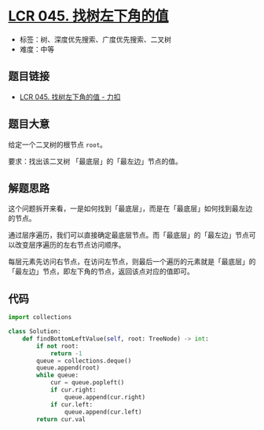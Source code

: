 # [LCR 045. 找树左下角的值](https://leetcode.cn/problems/LwUNpT/)

- 标签：树、深度优先搜索、广度优先搜索、二叉树
- 难度：中等

## 题目链接

- [LCR 045. 找树左下角的值 - 力扣](https://leetcode.cn/problems/LwUNpT/)

## 题目大意

给定一个二叉树的根节点 `root`。

要求：找出该二叉树 「最底层」的「最左边」节点的值。

## 解题思路

这个问题拆开来看，一是如何找到「最底层」，而是在「最底层」如何找到最左边的节点。

通过层序遍历，我们可以直接确定最底层节点。而「最底层」的「最左边」节点可以改变层序遍历的左右节点访问顺序。

每层元素先访问右节点，在访问左节点，则最后一个遍历的元素就是「最底层」的「最左边」节点，即左下角的节点，返回该点对应的值即可。

## 代码

```python
import collections

class Solution:
    def findBottomLeftValue(self, root: TreeNode) -> int:
        if not root:
            return -1
        queue = collections.deque()
        queue.append(root)
        while queue:
            cur = queue.popleft()
            if cur.right:
                queue.append(cur.right)
            if cur.left:
                queue.append(cur.left)
        return cur.val
```

